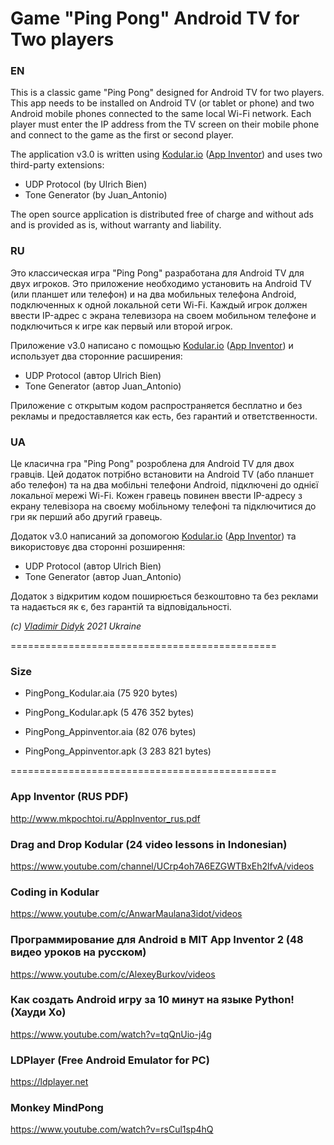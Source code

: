 # Game "Ping Pong" Android TV for Two players

### EN
This is a classic game "Ping Pong" designed for Android TV for two players. This app needs to be installed on Android TV (or tablet or phone) and two Android mobile phones connected to the same local Wi-Fi network. Each player must enter the IP address from the TV screen on their mobile phone and connect to the game as the first or second player.

The application v3.0 is written using [Kodular.io](https://kodular.io) ([App Inventor](https://appinventor.mit.edu)) and uses two third-party extensions:

 - UDP Protocol (by Ulrich Bien)
 - Tone Generator (by Juan_Antonio)

The open source application is distributed free of charge and without ads and is provided as is, without warranty and liability.

### RU
Это классическая игра "Ping Pong" разработана для Android TV для двух игроков. Это приложение необходимо установить на Android TV (или планшет или телефон) и на два мобильных телефона Android, подключенных к одной локальной сети Wi-Fi. Каждый игрок должен ввести IP-адрес с экрана телевизора на своем мобильном телефоне и подключиться к игре как первый или второй игрок.

Приложение v3.0 написано с помощью [Kodular.io](https://kodular.io) ([App Inventor](https://appinventor.mit.edu)) и использует два сторонние расширения:

 - UDP Protocol (автор Ulrich Bien)
 - Tone Generator (автор Juan_Antonio)

Приложение с открытым кодом распространяется бесплатно и без рекламы и предоставляется как есть, без гарантий и ответственности.

### UA
Це класична гра "Ping Pong" розроблена для Android TV для двох гравців. Цей додаток потрібно встановити на Android TV (або планшет або телефон) та на два мобільні телефони Android, підключені до однієї локальної мережі Wi-Fi. Кожен гравець повинен ввести IP-адресу з екрану телевізора на своєму мобільному телефоні та підключитися до гри як перший або другий гравець.

Додаток v3.0 написаний за допомогою [Kodular.io](https://kodular.io) ([App Inventor](https://appinventor.mit.edu)) та використовує два сторонні розширення:

 - UDP Protocol (автор Ulrich Bien)
 - Tone Generator (автор Juan_Antonio)
 
Додаток з відкритим кодом поширюється безкоштовно та без реклами та надається як є, без гарантій та відповідальності.

*(с) [Vladimir Didyk](https://www.facebook.com/avedidyk) 2021 Ukraine*

==============================================

### Size

 - PingPong_Kodular.aia         (75 920 bytes)
 - PingPong_Kodular.apk      (5 476 352 bytes)

 - PingPong_Appinventor.aia     (82 076 bytes)
 - PingPong_Appinventor.apk  (3 283 821 bytes)

==============================================

### App Inventor (RUS PDF)
http://www.mkpochtoi.ru/AppInventor_rus.pdf

### Drag and Drop Kodular (24 video lessons in Indonesian)
https://www.youtube.com/channel/UCrp4oh7A6EZGWTBxEh2lfvA/videos

### Coding in Kodular
https://www.youtube.com/c/AnwarMaulana3idot/videos

### Программирование для Android в MIT App Inventor 2 (48 видео уроков на русском)
https://www.youtube.com/c/AlexeyBurkov/videos

### Как создать Android игру за 10 минут на языке Python! (Хауди Хо)
https://www.youtube.com/watch?v=tqQnUio-j4g

### LDPlayer (Free Android Emulator for PC)
https://ldplayer.net

### Monkey MindPong
https://www.youtube.com/watch?v=rsCul1sp4hQ
